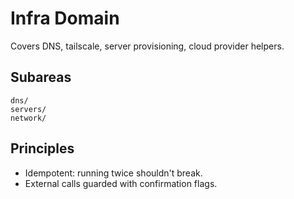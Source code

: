 # Infra Domain

Covers DNS, tailscale, server provisioning, cloud provider helpers.

## Subareas

```text
dns/
servers/
network/
```

## Principles

- Idempotent: running twice shouldn't break.
- External calls guarded with confirmation flags.
